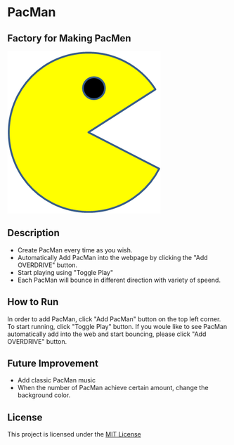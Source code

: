 # PacMan
## Factory for Making PacMen
<img src="PacMan1.png">

## Description
- Create PacMan every time as you wish.
- Automatically Add PacMan into the webpage by clicking the "Add OVERDRIVE" button.
- Start playing using "Toggle Play"
- Each PacMan will bounce in different direction with variety of speend. 

## How to Run
In order to add PacMan, click "Add PacMan" button on the top left corner. To start running, click "Toggle Play" button. If you woule like to see PacMan automatically add into the web and start bouncing, please click "Add OVERDRIVE" button. 

## Future Improvement
- Add classic PacMan music
- When the number of PacMan achieve certain amount, change the background color.

## License
This project is licensed under the [MIT License](https://github.com/HarpSkye/PacMen-Exercise/blob/main/LICENSE)
